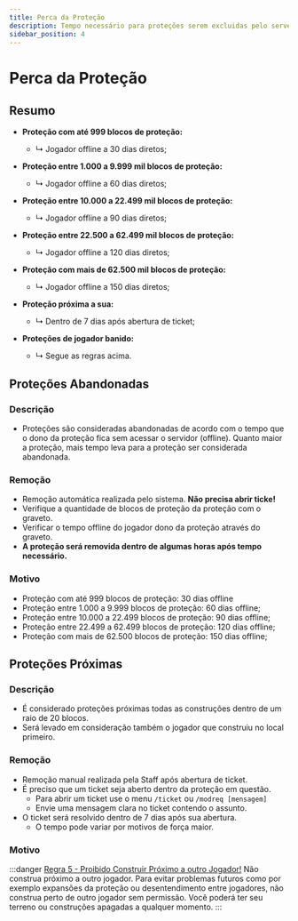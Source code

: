 ```yaml
---
title: Perca da Proteção
description: Tempo necessário para proteções serem excluidas pelo server.
sidebar_position: 4
---
```


# Perca da Proteção

## Resumo
* **Proteção com até 999 blocos de proteção:**
  * ↳ Jogador offline a 30 dias diretos;  

* **Proteção entre 1.000 a 9.999 mil blocos de proteção:**
  * ↳ Jogador offline a 60 dias diretos;  

* **Proteção entre 10.000 a 22.499 mil blocos de proteção:**
  * ↳ Jogador offline a 90 dias diretos;  

* **Proteção entre 22.500 a 62.499 mil blocos de proteção:**
  * ↳ Jogador offline a 120 dias diretos;  

* **Proteção com mais de 62.500 mil blocos de proteção:**
  * ↳ Jogador offline a 150 dias diretos;  

* **Proteção próxima a sua:**
  * ↳ Dentro de 7 dias após abertura de ticket;  

* **Proteções de jogador banido:**
  * ↳ Segue as regras acima.

## Proteções Abandonadas

### Descrição
* Proteções são consideradas abandonadas de acordo com o tempo que o dono da proteção fica sem acessar o servidor (offline). Quanto maior a proteção, mais tempo leva para a proteção ser considerada abandonada.

### Remoção
* Remoção automática realizada pelo sistema. **Não precisa abrir ticke!**
* Verifique a quantidade de blocos de proteção da proteção com o graveto.
* Verificar o tempo offline do jogador dono da proteção através do graveto.
* **A proteção será removida dentro de algumas horas após tempo necessário.**

### **Motivo**
* Proteção com até 999 blocos de proteção: 30 dias offline
* Proteção entre 1.000 a 9.999 blocos de proteção: 60 dias offline;
* Proteção entre 10.000 a 22.499 blocos de proteção: 90 dias offline;
* Proteção entre 22.499 a 62.499 blocos de proteção: 120 dias offline;
* Proteção com mais de 62.500 blocos de proteção: 150 dias offline;

## Proteções Próximas

### Descrição
* É considerado proteções próximas todas as construções dentro de um raio de 20 blocos.
* Será levado em consideração também o jogador que construiu no local primeiro.

### Remoção
* Remoção manual realizada pela Staff após abertura de ticket.
* É preciso que um ticket seja aberto dentro da proteção em questão.
  * Para abrir um ticket use o menu `/ticket` ou `/modreq [mensagem]`
  * Envie uma mensagem clara no ticket contendo o assunto.
* O ticket será resolvido dentro de 7 dias após sua abertura.
  * O tempo pode variar por motivos de força maior.

### **Motivo**
:::danger [Regra 5 - Proibido Construir Próximo a outro Jogador!](../regras.md)
Não construa próximo a outro jogador. Para evitar problemas futuros como por exemplo expansões da proteção ou desentendimento entre jogadores, não construa perto de outro jogador sem permissão. Você poderá ter seu terreno ou construções apagadas a qualquer momento.
:::